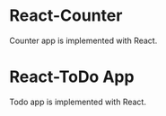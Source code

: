 # React-Counter

Counter app is implemented with React. 

# React-ToDo App
Todo app is implemented with React. 

